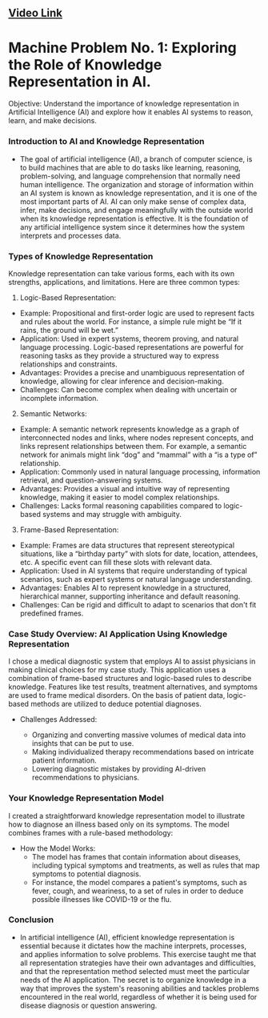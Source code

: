 ## [Video Link](https://github.com/Suzuki-Yuuto/CSST101_Driz/blob/main/Activities/3B-DRIZ-MP1/3B-DRIZ-MP1.mp4)

# Machine Problem No. 1: Exploring the Role of Knowledge Representation in AI.

Objective: Understand the importance of knowledge representation in Artificial Intelligence (AI) and explore how it 
enables AI systems to reason, learn, and make decisions.

### Introduction to AI and Knowledge Representation

* The goal of artificial intelligence (AI), a branch of computer science, is to build machines that are able to do tasks like learning, reasoning, problem-solving, and language comprehension that normally need human intelligence. The organization and storage of information within an AI system is known as knowledge representation, and it is one of the most important parts of AI. AI can only make sense of complex data, infer, make decisions, and engage meaningfully with the outside world when its knowledge representation is effective. It is the foundation of any artificial intelligence system since it determines how the system interprets and processes data.

### Types of Knowledge Representation

Knowledge representation can take various forms, each with its own strengths, applications, and limitations. Here are three common types:

1. Logic-Based Representation:

  * Example: Propositional and first-order logic are used to represent facts and rules about the world. For instance, a simple rule might be “If it rains, the ground will be wet.”
  * Application: Used in expert systems, theorem proving, and natural language processing. Logic-based representations are powerful for reasoning tasks as they provide a structured way to express relationships and constraints.
  * Advantages: Provides a precise and unambiguous representation of knowledge, allowing for clear inference and decision-making.
  * Challenges: Can become complex when dealing with uncertain or incomplete information.

2. Semantic Networks:

  * Example: A semantic network represents knowledge as a graph of interconnected nodes and links, where nodes represent concepts, and links represent relationships between them. For example, a semantic network for animals might link “dog” and “mammal” with a “is a type of” relationship.
  * Application: Commonly used in natural language processing, information retrieval, and question-answering systems.
  * Advantages: Provides a visual and intuitive way of representing knowledge, making it easier to model complex relationships.
  * Challenges: Lacks formal reasoning capabilities compared to logic-based systems and may struggle with ambiguity.

3. Frame-Based Representation:

  * Example: Frames are data structures that represent stereotypical situations, like a “birthday party” with slots for date, location, attendees, etc. A specific event can fill these slots with relevant data.
  * Application: Used in AI systems that require understanding of typical scenarios, such as expert systems or natural language understanding.
  * Advantages: Enables AI to represent knowledge in a structured, hierarchical manner, supporting inheritance and default reasoning.
  * Challenges: Can be rigid and difficult to adapt to scenarios that don't fit predefined frames.

### Case Study Overview: AI Application Using Knowledge Representation

I chose a medical diagnostic system that employs AI to assist physicians in making clinical choices for my case study. This application uses a combination of frame-based structures and logic-based rules to describe knowledge. Features like test results, treatment alternatives, and symptoms are used to frame medical disorders. On the basis of patient data, logic-based methods are utilized to deduce potential diagnoses.

* Challenges Addressed:

  * Organizing and converting massive volumes of medical data into insights that can be put to use.
  * Making individualized therapy recommendations based on intricate patient information.
  * Lowering diagnostic mistakes by providing AI-driven recommendations to physicians.

### Your Knowledge Representation Model

I created a straightforward knowledge representation model to illustrate how to diagnose an illness based only on its symptoms. The model combines frames with a rule-based methodology:

* How the Model Works:
  * The model has frames that contain information about diseases, including typical symptoms and treatments, as well as rules that map symptoms to potential diagnosis.
  * For instance, the model compares a patient's symptoms, such as fever, cough, and weariness, to a set of rules in order to deduce possible illnesses like COVID-19 or the flu.

### Conclusion

* In artificial intelligence (AI), efficient knowledge representation is essential because it dictates how the machine interprets, processes, and applies information to solve problems. This exercise taught me that all representation strategies have their own advantages and difficulties, and that the representation method selected must meet the particular needs of the AI application. The secret is to organize knowledge in a way that improves the system's reasoning abilities and tackles problems encountered in the real world, regardless of whether it is being used for disease diagnosis or question answering.
